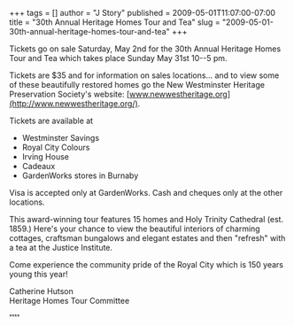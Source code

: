 +++
tags = []
author = "J Story"
published = 2009-05-01T11:07:00-07:00
title = "30th Annual Heritage Homes Tour and Tea"
slug = "2009-05-01-30th-annual-heritage-homes-tour-and-tea"
+++
<span style=";font-family:Arial;font-size:85%;"> </span>
<span style="font-family:Tw Cen MT;"><span
style="font-size:100%;"></span></span>

Tickets go on sale Saturday, May 2nd for the 30th Annual Heritage Homes
Tour and Tea which takes place Sunday May 31st 10--5 pm.  
  
Tickets are $35 and for information on sales locations... and to view
some of these beautifully restored homes go the New Westminster Heritage
Preservation Society's website:
[www.newwestheritage.org](http://www.newwestheritage.org/).  
  
Tickets are available at  
-   Westminster Savings
-   Royal City Colours
-   Irving House
-   Cadeaux
-   GardenWorks stores in Burnaby

  
Visa is accepted only at GardenWorks. Cash and cheques only at the other
locations.  
  
This award-winning tour features 15 homes and Holy Trinity Cathedral
(est. 1859.) Here's your chance to view the beautiful interiors of
charming cottages, craftsman bungalows and elegant estates and then
"refresh" with a tea at the Justice Institute.  
  
Come experience the community pride of the Royal City which is 150 years
young this year!  
  
Catherine Hutson  
Heritage Homes Tour Committee  
  
<span style=";font-family:Arial;font-size:85%;"></span>
<span style=";font-family:Arial;font-size:85%;">****</span>
